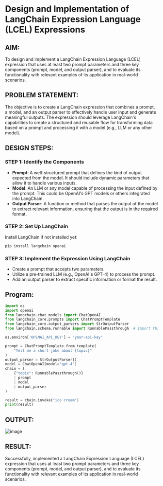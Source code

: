 # Design and Implementation of LangChain Expression Language (LCEL) Expressions

## AIM:
To design and implement a LangChain Expression Language (LCEL) expression that uses at least two prompt parameters and three key components (prompt, model, and output parser), and to evaluate its functionality with relevant examples of its application in real-world scenarios.

## PROBLEM STATEMENT:
The objective is to create a LangChain expression that combines a prompt, a model, and an output parser to effectively handle user input and generate meaningful outputs. The expression should leverage LangChain's capabilities to create a structured and reusable flow for transforming data based on a prompt and processing it with a model (e.g., LLM or any other model).

## DESIGN STEPS:

### STEP 1: Identify the Components
- **Prompt**: A well-structured prompt that defines the kind of output expected from the model. It should include dynamic parameters that allow it to handle various inputs.
- **Model**: An LLM or any model capable of processing the input defined by the prompt. This could be OpenAI's GPT models or others integrated into LangChain.
- **Output Parser**: A function or method that parses the output of the model to extract relevant information, ensuring that the output is in the required format.

### STEP 2: Set Up LangChain
Install LangChain if not installed yet:

```bash
pip install langchain openai
```

### STEP 3: Implement the Expression Using LangChain
 - Create a prompt that accepts two parameters.
 - Utilize a pre-trained LLM (e.g., OpenAI's GPT-4) to process the prompt.
 - Add an output parser to extract specific information or format the result.

## Program:
```python
import os
import openai
from langchain.chat_models import ChatOpenAI
from langchain_core.prompts import ChatPromptTemplate
from langchain_core.output_parsers import StrOutputParser
from langchain.schema.runnable import RunnablePassthrough  # Import this

os.environ['OPENAI_API_KEY'] = "your-api-key"

prompt = ChatPromptTemplate.from_template(
    "Tell me a short joke about {topic}"
)
output_parser = StrOutputParser()
model = ChatOpenAI(model="gpt-4")
chain = (
    {"topic": RunnablePassthrough()} 
    | prompt
    | model
    | output_parser
)

result = chain.invoke("ice cream")
print(result)

```
## OUTPUT:
![image](https://github.com/user-attachments/assets/b592897c-a26f-4bf8-b8c4-86c341c63505)

## RESULT:
Successfully, implemented a LangChain Expression Language (LCEL) expression that uses at least two prompt parameters and three key components (prompt, model, and output parser), and to evaluate its functionality with relevant examples of its application in real-world scenarios.
